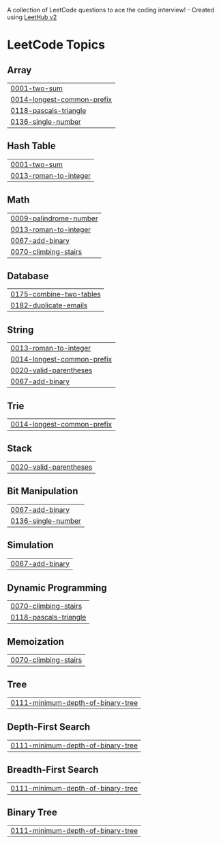 A collection of LeetCode questions to ace the coding interview! - Created using [LeetHub v2](https://github.com/arunbhardwaj/LeetHub-2.0)
<!---LeetCode Topics Start-->
# LeetCode Topics
## Array
|  |
| ------- |
| [0001-two-sum](https://github.com/MathanCoder10/Leetcode-Problems/tree/master/0001-two-sum) |
| [0014-longest-common-prefix](https://github.com/MathanCoder10/Leetcode-Problems/tree/master/0014-longest-common-prefix) |
| [0118-pascals-triangle](https://github.com/MathanCoder10/Leetcode-Problems/tree/master/0118-pascals-triangle) |
| [0136-single-number](https://github.com/MathanCoder10/Leetcode-Problems/tree/master/0136-single-number) |
## Hash Table
|  |
| ------- |
| [0001-two-sum](https://github.com/MathanCoder10/Leetcode-Problems/tree/master/0001-two-sum) |
| [0013-roman-to-integer](https://github.com/MathanCoder10/Leetcode-Problems/tree/master/0013-roman-to-integer) |
## Math
|  |
| ------- |
| [0009-palindrome-number](https://github.com/MathanCoder10/Leetcode-Problems/tree/master/0009-palindrome-number) |
| [0013-roman-to-integer](https://github.com/MathanCoder10/Leetcode-Problems/tree/master/0013-roman-to-integer) |
| [0067-add-binary](https://github.com/MathanCoder10/Leetcode-Problems/tree/master/0067-add-binary) |
| [0070-climbing-stairs](https://github.com/MathanCoder10/Leetcode-Problems/tree/master/0070-climbing-stairs) |
## Database
|  |
| ------- |
| [0175-combine-two-tables](https://github.com/MathanCoder10/Leetcode-Problems/tree/master/0175-combine-two-tables) |
| [0182-duplicate-emails](https://github.com/MathanCoder10/Leetcode-Problems/tree/master/0182-duplicate-emails) |
## String
|  |
| ------- |
| [0013-roman-to-integer](https://github.com/MathanCoder10/Leetcode-Problems/tree/master/0013-roman-to-integer) |
| [0014-longest-common-prefix](https://github.com/MathanCoder10/Leetcode-Problems/tree/master/0014-longest-common-prefix) |
| [0020-valid-parentheses](https://github.com/MathanCoder10/Leetcode-Problems/tree/master/0020-valid-parentheses) |
| [0067-add-binary](https://github.com/MathanCoder10/Leetcode-Problems/tree/master/0067-add-binary) |
## Trie
|  |
| ------- |
| [0014-longest-common-prefix](https://github.com/MathanCoder10/Leetcode-Problems/tree/master/0014-longest-common-prefix) |
## Stack
|  |
| ------- |
| [0020-valid-parentheses](https://github.com/MathanCoder10/Leetcode-Problems/tree/master/0020-valid-parentheses) |
## Bit Manipulation
|  |
| ------- |
| [0067-add-binary](https://github.com/MathanCoder10/Leetcode-Problems/tree/master/0067-add-binary) |
| [0136-single-number](https://github.com/MathanCoder10/Leetcode-Problems/tree/master/0136-single-number) |
## Simulation
|  |
| ------- |
| [0067-add-binary](https://github.com/MathanCoder10/Leetcode-Problems/tree/master/0067-add-binary) |
## Dynamic Programming
|  |
| ------- |
| [0070-climbing-stairs](https://github.com/MathanCoder10/Leetcode-Problems/tree/master/0070-climbing-stairs) |
| [0118-pascals-triangle](https://github.com/MathanCoder10/Leetcode-Problems/tree/master/0118-pascals-triangle) |
## Memoization
|  |
| ------- |
| [0070-climbing-stairs](https://github.com/MathanCoder10/Leetcode-Problems/tree/master/0070-climbing-stairs) |
## Tree
|  |
| ------- |
| [0111-minimum-depth-of-binary-tree](https://github.com/MathanCoder10/Leetcode-Problems/tree/master/0111-minimum-depth-of-binary-tree) |
## Depth-First Search
|  |
| ------- |
| [0111-minimum-depth-of-binary-tree](https://github.com/MathanCoder10/Leetcode-Problems/tree/master/0111-minimum-depth-of-binary-tree) |
## Breadth-First Search
|  |
| ------- |
| [0111-minimum-depth-of-binary-tree](https://github.com/MathanCoder10/Leetcode-Problems/tree/master/0111-minimum-depth-of-binary-tree) |
## Binary Tree
|  |
| ------- |
| [0111-minimum-depth-of-binary-tree](https://github.com/MathanCoder10/Leetcode-Problems/tree/master/0111-minimum-depth-of-binary-tree) |
<!---LeetCode Topics End-->